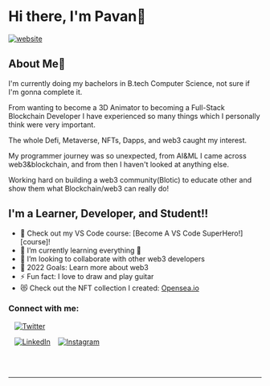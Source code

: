 # Hi there, I'm Pavan👋

[![website](./img/linkedin-dark.svg)](https://www.linkedin.com/company/blotic/mycompany/)

## About Me🚀

I'm currently doing my bachelors in B.tech Computer Science, not sure if I'm gonna complete it.

From wanting to become a 3D Animator to becoming a Full-Stack Blockchain Developer I have experienced so many things which I personally think were very important.

The whole Defi, Metaverse, NFTs, Dapps, and web3 caught my interest.

My programmer journey was so unexpected, from AI&ML I came across web3&blockchain, and from then I haven't looked at anything else.

Working hard on building a web3 community(Blotic) to educate other and show them what Blockchain/web3 can really do!

## I'm a Learner, Developer, and Student!!

- 🔭 Check out my VS Code course: [Become A VS Code SuperHero!][course]!
- 🌱 I’m currently learning everything 🤣
- 👯 I’m looking to collaborate with other web3 developers
- 🥅 2022 Goals: Learn more about web3
- ⚡ Fun fact: I love to draw and play guitar
- 😻 Check out the NFT collection I created: [Opensea.io](https://opensea.io/YoungMonk)

### Connect with me:

&nbsp;&nbsp;
[![Twitter](./img/twitter-light.svg)](https://twitter.com/PavanT28)

&nbsp;&nbsp;
[![LinkedIn](./img/linkedin-dark.svg)](https://www.linkedin.com/in/pavan-tamrakar-38053220a/)
&nbsp;&nbsp;
[![Instagram](./img/instagram-light.svg)](https://instagram.com/thepavantamrakar)

<br />
<br />

---
